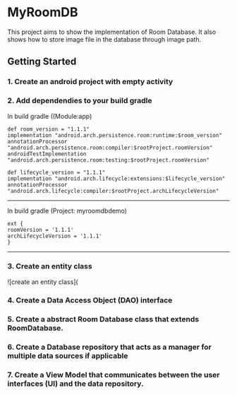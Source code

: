 # MyRoomDB
This project aims to show the implementation of Room Database. It also shows how to store image file in the database through image path.

## Getting Started
### 1. Create an android project with empty activity
### 2. Add dependendies to your build gradle 
In build gradle ((Module:app)

    def room_version = "1.1.1"
    implementation "android.arch.persistence.room:runtime:$room_version"
    annotationProcessor "android.arch.persistence.room:compiler:$rootProject.roomVersion"
    androidTestImplementation "android.arch.persistence.room:testing:$rootProject.roomVersion"

    def lifecycle_version = "1.1.1"
    implementation "android.arch.lifecycle:extensions:$lifecycle_version"
    annotationProcessor "android.arch.lifecycle:compiler:$rootProject.archLifecycleVersion"
--------------------------------
In build gradle (Project: myroomdbdemo)

    ext {
    roomVersion = '1.1.1'
    archLifecycleVersion = '1.1.1'
    }
--------------------------------
### 3. Create an entity class

![create an entity class](

### 4. Create a Data Access Object (DAO) interface

### 5. Create a abstract Room Database class that extends RoomDatabase.

### 6. Create a Database repository that acts as a manager for multiple data sources if applicable

### 7. Create a View Model that communicates between the user interfaces (UI) and the data repository. 